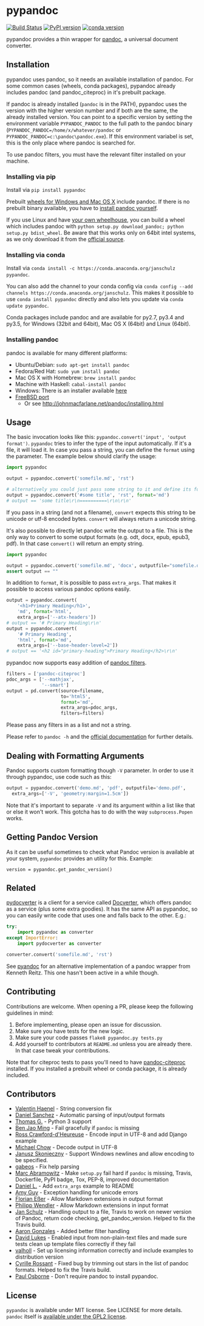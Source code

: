 # pypandoc

[![Build Status](https://travis-ci.org/bebraw/pypandoc.svg?branch=master)](https://travis-ci.org/bebraw/pypandoc)
[![PyPI version](https://badge.fury.io/py/pypandoc.svg)](https://pypi.python.org/pypi/pypandoc/)
[![conda version](https://anaconda.org/janschulz/pypandoc/badges/version.svg)](https://anaconda.org/janschulz/pypandoc/)

pypandoc provides a thin wrapper for [pandoc](http://johnmacfarlane.net/pandoc/), a universal
document converter.

## Installation

pypandoc uses pandoc, so it needs an available installation of pandoc. For some common cases
(wheels, conda packages), pypandoc already includes pandoc (and pandoc_citeproc) in it's
prebuilt package.

If pandoc is already installed (`pandoc` is in the PATH), pypandoc uses the version with the
higher version number and if both are the same, the already installed version. You can point
to a specific version by setting the environment variable `PYPANDOC_PANDOC` to the full 
path to the pandoc binary (`PYPANDOC_PANDOC=/home/x/whatever/pandoc` or 
`PYPANDOC_PANDOC=c:\pandoc\pandoc.exe`). If this environment variabel is set, this is the only
place where pandoc is searched for.

To use pandoc filters, you must have the relevant filter installed on your machine.

### Installing via pip

Install via `pip install pypandoc`

Prebuilt [wheels for Windows and Mac OS X](https://pypi.python.org/pypi/pypandoc/) include
pandoc. If there is no prebuilt binary available, you have to
[install pandoc yourself](#installing-pandoc).

If you use Linux and have [your own wheelhouse](http://wheel.readthedocs.org/en/latest/#usage),
you can build a wheel which includes pandoc with
`python setup.py download_pandoc; python setup.py bdist_wheel`. Be aware that this works only
on 64bit intel systems, as we only download it from the
[official source](https://github.com/jgm/pandoc/releases).

### Installing via conda

Install via `conda install -c https://conda.anaconda.org/janschulz pypandoc`.

You can also add the channel to your conda config via
`conda config --add channels https://conda.anaconda.org/janschulz`. This makes it possible to
use `conda install pypandoc` directly and also lets you update via `conda update pypandoc`.

Conda packages include pandoc and are available for py2.7, py3.4 and py3.5,
for Windows (32bit and 64bit), Mac OS X (64bit) and Linux (64bit).

### Installing pandoc

pandoc is available for many different platforms:

- Ubuntu/Debian: `sudo apt-get install pandoc`
- Fedora/Red Hat: `sudo yum install pandoc`
- Mac OS X with Homebrew: `brew install pandoc`
- Machine with Haskell: `cabal-install pandoc`
- Windows: There is an installer available
  [here](http://johnmacfarlane.net/pandoc/installing.html)
- [FreeBSD port](http://www.freshports.org/textproc/pandoc/)
  - Or see http://johnmacfarlane.net/pandoc/installing.html

## Usage

The basic invocation looks like this: `pypandoc.convert('input', 'output format')`. `pypandoc`
tries to infer the type of the input automatically. If it's a file, it will load it. In case you
pass a string, you can define the `format` using the parameter. The example below should clarify
the usage:

```python
import pypandoc

output = pypandoc.convert('somefile.md', 'rst')

# alternatively you could just pass some string to it and define its format
output = pypandoc.convert('#some title', 'rst', format='md')
# output == 'some title\r\n==========\r\n\r\n'
```

If you pass in a string (and not a filename), `convert` expects this string to be unicode or
utf-8 encoded bytes. `convert` will always return a unicode string.

It's also possible to directly let pandoc write the output to a file. This is the only way to
convert to some output formats (e.g. odt, docx, epub, epub3, pdf). In that case `convert()` will
return an empty string.

```python
import pypandoc

output = pypandoc.convert('somefile.md', 'docx', outputfile="somefile.docx")
assert output == ""
```

In addition to `format`, it is possible to pass `extra_args`.
That makes it possible to access various pandoc options easily.

```python
output = pypandoc.convert(
    '<h1>Primary Heading</h1>',
    'md', format='html',
    extra_args=['--atx-headers'])
# output == '# Primary Heading\r\n'
output = pypandoc.convert(
    '# Primary Heading',
    'html', format='md',
    extra_args=['--base-header-level=2'])
# output == '<h2 id="primary-heading">Primary Heading</h2>\r\n'
```
pypandoc now supports easy addition of
[pandoc filters](http://johnmacfarlane.net/pandoc/scripting.html).

```python
filters = ['pandoc-citeproc']
pdoc_args = ['--mathjax',
             '--smart']
output = pd.convert(source=filename,
                    to='html5',
                    format='md',
                    extra_args=pdoc_args,
                    filters=filters)
```
Please pass any filters in as a list and not a string.

Please refer to `pandoc -h` and the
[official documentation](http://johnmacfarlane.net/pandoc/README.html) for further details.

## Dealing with Formatting Arguments

Pandoc supports custom formatting though `-V` parameter. In order to use it through pypandoc, use code such as this:

```python
output = pypandoc.convert('demo.md', 'pdf', outputfile='demo.pdf',
  extra_args=['-V', 'geometry:margin=1.5cm'])
```

Note that it's important to separate `-V` and its argument within a list like that or else it won't work. This gotcha has to do with the way `subprocess.Popen` works.

## Getting Pandoc Version

As it can be useful sometimes to check what Pandoc version is available at your system, `pypandoc` provides an utility for this. Example:

```
version = pypandoc.get_pandoc_version()
```

## Related

[pydocverter](https://github.com/msabramo/pydocverter) is a client for a service called
[Docverter](http://www.docverter.com/), which offers pandoc as a service (plus some extra goodies).
It has the same API as pypandoc, so you can easily write code that uses one and falls back to the
other. E.g.:

```python
try:
    import pypandoc as converter
except ImportError:
    import pydocverter as converter

converter.convert('somefile.md', 'rst')
```

See [pyandoc](http://pypi.python.org/pypi/pyandoc/) for an alternative implementation of a pandoc
wrapper from Kenneth Reitz. This one hasn't been active in a while though.

## Contributing

Contributions are welcome. When opening a PR, please keep the following guidelines in mind:

1. Before implementing, please open an issue for discussion.
2. Make sure you have tests for the new logic.
3. Make sure your code passes `flake8 pypandoc.py tests.py`
4. Add yourself to contributors at `README.md` unless you are already there. In that case tweak your contributions.

Note that for citeproc tests to pass you'll need to have [pandoc-citeproc](https://github.com/jgm/pandoc-citeproc) 
installed. If you installed a prebuilt wheel or conda package, it is already included.

## Contributors

* [Valentin Haenel](https://github.com/esc) - String conversion fix
* [Daniel Sanchez](https://github.com/ErunamoJAZZ) - Automatic parsing of input/output formats
* [Thomas G.](https://github.com/coldfix) - Python 3 support
* [Ben Jao Ming](https://github.com/benjaoming) - Fail gracefully if `pandoc` is missing
* [Ross Crawford-d'Heureuse](http://github.com/rosscdh) - Encode input in UTF-8 and add Django
  example
* [Michael Chow](https://github.com/machow) - Decode output in UTF-8
* [Janusz Skonieczny](https://github.com/wooyek) - Support Windows newlines and allow encoding to
  be specified.
* [gabeos](https://github.com/gabeos) - Fix help parsing
* [Marc Abramowitz](https://github.com/msabramo) - Make `setup.py` fail hard if `pandoc` is
  missing, Travis, Dockerfile, PyPI badge, Tox, PEP-8, improved documentation
* [Daniel L.](https://github.com/mcktrtl) - Add `extra_args` example to README
* [Amy Guy](https://github.com/rhiaro) - Exception handling for unicode errors
* [Florian Eßer](https://github.com/flesser) - Allow Markdown extensions in output format
* [Philipp Wendler](https://github.com/PhilippWendler) - Allow Markdown extensions in input format
* [Jan Schulz](https://github.com/JanSchulz) - Handling output to a file, Travis to work on newer version of Pandoc, return code checking, get_pandoc_version. Helped to fix the Travis build.
* [Aaron Gonzales](https://github.com/xysmas) - Added better filter handling
* [David Lukes](https://github.com/dlukes) - Enabled input from non-plain-text files and made sure tests clean up template files correctly if they fail
* [valholl](https://github.com/valholl) - Set up licensing information correctly and include examples to distribution version
* [Cyrille Rossant](https://github.com/rossant) - Fixed bug by trimming out stars in the list of pandoc formats. Helped to fix the Travis build.
* [Paul Osborne](https://github.com/posborne) - Don't require pandoc to install pypandoc.

## License

`pypandoc` is available under MIT license. See LICENSE for more details. `pandoc` itself is [available under the GPL2 license](https://github.com/jgm/pandoc/blob/master/COPYING).
